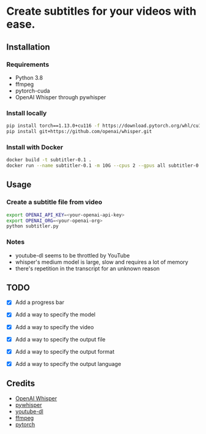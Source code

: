 # Create subtitles for your videos with ease.
## Installation
### Requirements
- Python 3.8
- ffmpeg
- pytorch-cuda
- OpenAI Whisper through pywhisper

### Install locally
```bash
pip install torch==1.13.0+cu116 -f https://download.pytorch.org/whl/cu116/
pip install git+https://github.com/openai/whisper.git 
```

### Install with Docker
```bash
docker build -t subtitler-0.1 .
docker run --name subtitler-0.1 -m 10G --cpus 2 --gpus all subtitler-0.1 
```

## Usage
### Create a subtitle file from video
```bash
export OPENAI_API_KEY=<your-openai-api-key>
export OPENAI_ORG=<your-openai-org>
python subtitler.py
```

### Notes
- youtube-dl seems to be throttled by YouTube
- whisper's medium model is large, slow and requires a lot of memory
- there's repetition in the transcript for an unknown reason

## TODO
- [x] Add a progress bar
- [x] Add a way to specify the model
- [x] Add a way to specify the video
- [x] Add a way to specify the output file
- [x] Add a way to specify the output format
- [x] Add a way to specify the output language


## Credits
- [OpenAI Whisper](https://github.com/openai/whisper)
- [pywhisper](https://github.com/fcakyon/pywhisper)
- [youtube-dl](https://github.com/ytdl-org/youtube-dl/)
- [ffmpeg](https://ffmpeg.org/)
- [pytorch](https://pytorch.org/)
